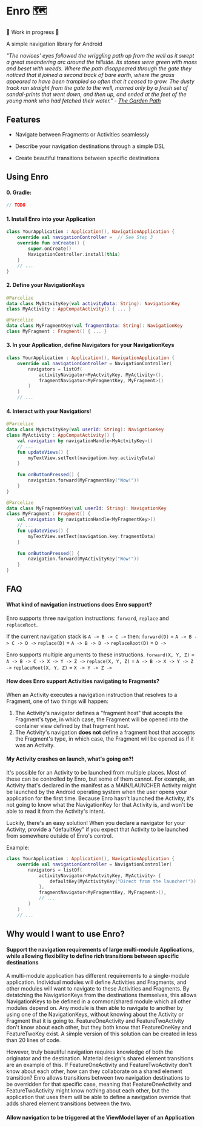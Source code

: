 # Enro 🗺️
 🚧  Work in progress 🚧  

A simple navigation library for Android 

*"The novices’ eyes followed the wriggling path up from the well as it swept a great meandering arc around the hillside. Its stones were green with moss and beset with weeds. Where the path disappeared through the gate they noticed that it joined a second track of bare earth, where the grass appeared to have been trampled so often that it ceased to grow. The dusty track ran straight from the gate to the well, marred only by a fresh set of sandal-prints that went down, and then up, and ended at the feet of the young monk who had fetched their water." - [The Garden Path](http://thecodelesscode.com/case/156)*

## Features

- Navigate between Fragments or Activities seamlessly

- Describe your navigation destinations through a simple DSL

- Create beautiful transitions between specific destinations

## Using Enro
#### 0. Gradle: 
```gradle
// TODO
```

#### 1. Install Enro into your Application 
```kotlin
class YourApplication : Application(), NavigationApplication {
    override val navigationController =  // See Step 3    
    override fun onCreate() {
        super.onCreate()
        NavigationController.install(this)
    }
    // ...
}
```

#### 2. Define your NavigationKeys
```kotlin
@Parcelize
data class MyActvityKey(val activityData: String): NavigationKey
class MyActivity : AppCompatActivity() { ... }

@Parcelize
data class MyFragmentKey(val fragmentData: String): NavigationKey
class MyFragment : Fragment() { ... }
```

#### 3. In your Application, define Navigators for your NavigationKeys
```kotlin
class YourApplication : Application(), NavigationApplication {
	override val navigationController = NavigationController(
		navigators = listOf(
			activityNavigator<MyActvityKey, MyActivity>(),
			fragmentNavigator<MyFragmentKey, MyFragment>()
		)
	)
	// ...
```

#### 4. Interact with your Navigatiors! 
```kotlin
@Parcelize
data class MyActvityKey(val userId: String): NavigationKey
class MyActivity : AppCompatActivity() { 
	val navigation by navigationHandle<MyActvityKey>()
	// ... 
	fun updateViews() {
		myTextView.setText(navigation.key.activityData)
	}
	
	fun onButtonPressed() {
		navigation.forward(MyFragmentKey("Wow!"))
	}
}

@Parcelize
data class MyFragmentKey(val userId: String): NavigationKey
class MyFragment : Fragment() { 
	val navigation by navigationHandle<MyFragmentKey>()
	// ... 
	fun updateViews() {
		myTextView.setText(navigation.key.fragmentData)
	}
	
	fun onButtonPressed() {
		navigation.forward(MyActivityKey("Wow!"))
	}
}
```

## FAQ
#### What kind of navigation instructions does Enro support?
Enro  supports three navigation instructions: `forward`, `replace` and `replaceRoot`.

If the current navigation stack is `A -> B -> C ->` then:
`forward(D)` = `A -> B -> C -> D ->`
`replace(D)` = `A -> B -> D ->`
`replaceRoot(D)` = `D ->`

Enro supports multiple arguments to these instructions.
`forward(X, Y, Z)` = `A -> B -> C -> X -> Y -> Z ->`
`replace(X, Y, Z)` = `A -> B -> X -> Y -> Z ->`
`replaceRoot(X, Y, Z)` = `X -> Y -> Z ->`

#### How does Enro support Activities navigating to Fragments? 
When an Activity executes a navigation instruction that resolves to a Fragment, one of two things will happen: 
1. The Activity's navigator defines a "fragment host" that accepts the Fragment's type, in which case, the Fragment will be opened into the container view defined by that fragment host.
2. The Activity's navigation **does not** define a fragment host that acccepts the Fragment's type, in which case, the Fragment will be opened as if it was an Activity. 

#### My Activity crashes on launch, what's going on?!
It's possible for an Activity to be launched from multiple places. Most of these can be controlled by Enro, but some of them cannot. For example, an Activity that's declared in the manifest as a MAIN/LAUNCHER Activity might be launched by the Android operating system when the user opens your application for the first time. Because Enro hasn't launched the Activity, it's not going to know what the NavigationKey for that Activity is, and won't be able to read it from the Activity's intent. 

Luckily, there's an easy solution! When you declare a navigator for your Activity, provide a "defaultKey" if you expect that Activity to be launched from somewhere outside of Enro's control. 

Example: 
```kotlin
class YourApplication : Application(), NavigationApplication {
	override val navigationController = NavigationController(
		navigators = listOf(
			activityNavigator<MyActvityKey, MyActivity> {
                defaultKey(MyActivityKey("Direct from the launcher!"))
			},
			fragmentNavigator<MyFragmentKey, MyFragment>(),
			// ...
		)
	)
	// ...
```

## Why would I want to use Enro? 
#### Support the navigation requirements of large multi-module Applications, while allowing flexibility to define rich transitions between specific destinations

A multi-module application has different requirements to a single-module application. 	Individual modules will define Activities and Fragments, and other modules will want to navigate to these Activities and Fragments. By detatching the NavigationKeys from the destinations themselves, this allows NavigationKeys to be defined in a common/shared module which all other modules depend on.  Any module is then able to navigate to another by using one of the NavigationKeys, without knowing about the Activity or Fragment that it is going to. FeatureOneActivity and FeatureTwoActivity don't know about each other, but they both know that FeatureOneKey and FeatureTwoKey exist. A simple version of this solution can be created in less than 20 lines of code.  

However, truly beautiful navigation requires knowledge of both the originator and the destination. Material design's shared element transitions are an example of this. If FeatureOneActivity and FeatureTwoActivity don't know about each other, how can they collaborate on a shared element transition? Enro allows transitions between two navigation destinations to be overridden for that specific case, meaning that FeatureOneActivity and FeatureTwoActivity might know nothing about each other, but the application that uses them will be able to define a navigation override that adds shared element transitions between the two.

#### Allow navigation to be triggered at the ViewModel layer of an Application



